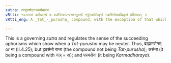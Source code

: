 ```yaml
---
sutra: तत्पुरुषोऽनञ्कर्मधारयः
vRtti: नञ्समासं कर्मधारयं च वर्जयित्वाऽन्यस्तरपुरुषो नपुंसकलिङ्गो भवतीत्येतदधिकृतं वेदितव्यम् ॥
vRtti_eng: A _Tat_-_purusha_ compound, with the exception of that which is formed by the particle _nan_, and of the _Karmadharaya_ compound, becomes neuter gender, in the cases explained in the following _sutras_.

---
```

This is a governing _sutra_ and regulates the sense of the succeeding aphorisms which show when a _Tat_-_purusha_ may be neuter. Thus, ब्राह्मणसेनम् or ना (II.4.25); but दृढसेनो राजा (the compound not being _Tat_-_purusha_); असेना (it being a compound with नञ् = अ); and परमसेना (it being _Karmadharaya_).